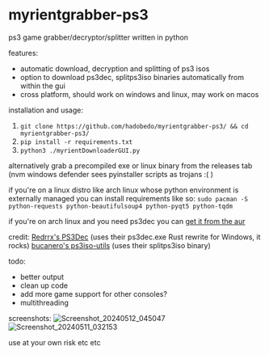 # myrientgrabber-ps3

ps3 game grabber/decryptor/splitter written in python

features:
- automatic download, decryption and splitting of ps3 isos
- option to download ps3dec, splitps3iso binaries automatically from within the gui
- cross platform, should work on windows and linux, may work on macos

installation and usage:
1. `git clone https://github.com/hadobedo/myrientgrabber-ps3/ && cd myrientgrabber-ps3/`
2. `pip install -r requirements.txt`
3. `python3 ./myrientDownloaderGUI.py`

alternatively grab a precompiled exe or linux binary from the releases tab (nvm windows defender sees pyinstaller scripts as trojans :( )

if you're on a linux distro like arch linux whose python environment is externally managed you can install requirements like so:
`sudo pacman -S python-requests python-beautifulsoup4 python-pyqt5 python-tqdm`

if you're on arch linux and you need ps3dec you can [get it from the aur](https://aur.archlinux.org/packages/ps3dec-git)

credit:
[Redrrx's PS3Dec](https://github.com/Redrrx/ps3dec) (uses their ps3dec.exe Rust rewrite for Windows, it rocks)
[bucanero's ps3iso-utils](https://github.com/bucanero/ps3iso-utils) (uses their splitps3iso binary)

todo:
- better output
- clean up code
- add more game support for other consoles?
- multithreading

screenshots:
![Screenshot_20240512_045047](https://github.com/hadobedo/myrientgrabber-ps3/assets/34556645/68b227d3-67b9-49a3-a47e-7606217e0964)
![Screenshot_20240511_032153](https://github.com/hadobedo/myrientgrabber-ps3/assets/34556645/a2be69ad-424f-45da-a6b3-db06519d65a4)


use at your own risk etc etc

